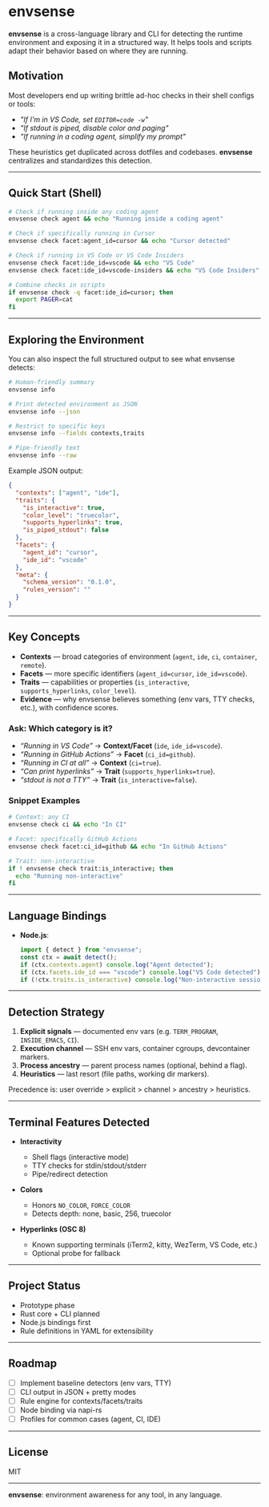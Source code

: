 # envsense

**envsense** is a cross-language library and CLI for detecting the runtime environment and exposing it in a structured way. It helps tools and scripts adapt their behavior based on where they are running.

## Motivation

Most developers end up writing brittle ad-hoc checks in their shell configs or tools:

* *"If I’m in VS Code, set `EDITOR=code -w`"*
* *"If stdout is piped, disable color and paging"*
* *"If running in a coding agent, simplify my prompt"*

These heuristics get duplicated across dotfiles and codebases. **envsense** centralizes and standardizes this detection.

---

## Quick Start (Shell)

```bash
# Check if running inside any coding agent
envsense check agent && echo "Running inside a coding agent"

# Check if specifically running in Cursor
envsense check facet:agent_id=cursor && echo "Cursor detected"

# Check if running in VS Code or VS Code Insiders
envsense check facet:ide_id=vscode && echo "VS Code"
envsense check facet:ide_id=vscode-insiders && echo "VS Code Insiders"

# Combine checks in scripts
if envsense check -q facet:ide_id=cursor; then
  export PAGER=cat
fi
```

---

## Exploring the Environment

You can also inspect the full structured output to see what envsense detects:

```bash
# Human-friendly summary
envsense info

# Print detected environment as JSON
envsense info --json

# Restrict to specific keys
envsense info --fields contexts,traits

# Pipe-friendly text
envsense info --raw
```

Example JSON output:

```json
{
  "contexts": ["agent", "ide"],
  "traits": {
    "is_interactive": true,
    "color_level": "truecolor",
    "supports_hyperlinks": true,
    "is_piped_stdout": false
  },
  "facets": {
    "agent_id": "cursor",
    "ide_id": "vscode"
  },
  "meta": {
    "schema_version": "0.1.0",
    "rules_version": ""
  }
}
```

---

## Key Concepts

* **Contexts** — broad categories of environment (`agent`, `ide`, `ci`, `container`, `remote`).
* **Facets** — more specific identifiers (`agent_id=cursor`, `ide_id=vscode`).
* **Traits** — capabilities or properties (`is_interactive`, `supports_hyperlinks`, `color_level`).
* **Evidence** — why envsense believes something (env vars, TTY checks, etc.), with confidence scores.

### Ask: Which category is it?

* *“Running in VS Code”* → **Context/Facet** (`ide`, `ide_id=vscode`).
* *“Running in GitHub Actions”* → **Facet** (`ci_id=github`).
* *“Running in CI at all”* → **Context** (`ci=true`).
* *“Can print hyperlinks”* → **Trait** (`supports_hyperlinks=true`).
* *“stdout is not a TTY”* → **Trait** (`is_interactive=false`).

### Snippet Examples

```bash
# Context: any CI
envsense check ci && echo "In CI"

# Facet: specifically GitHub Actions
envsense check facet:ci_id=github && echo "In GitHub Actions"

# Trait: non-interactive
if ! envsense check trait:is_interactive; then
  echo "Running non-interactive"
fi
```

---

## Language Bindings

* **Node.js**:

  ```js
  import { detect } from "envsense";
  const ctx = await detect();
  if (ctx.contexts.agent) console.log("Agent detected");
  if (ctx.facets.ide_id === "vscode") console.log("VS Code detected");
  if (!ctx.traits.is_interactive) console.log("Non-interactive session");
  ```

---

## Detection Strategy

1. **Explicit signals** — documented env vars (e.g. `TERM_PROGRAM`, `INSIDE_EMACS`, `CI`).
2. **Execution channel** — SSH env vars, container cgroups, devcontainer markers.
3. **Process ancestry** — parent process names (optional, behind a flag).
4. **Heuristics** — last resort (file paths, working dir markers).

Precedence is: user override > explicit > channel > ancestry > heuristics.

---

## Terminal Features Detected

* **Interactivity**

  * Shell flags (interactive mode)
  * TTY checks for stdin/stdout/stderr
  * Pipe/redirect detection
* **Colors**

  * Honors `NO_COLOR`, `FORCE_COLOR`
  * Detects depth: none, basic, 256, truecolor
* **Hyperlinks (OSC 8)**

  * Known supporting terminals (iTerm2, kitty, WezTerm, VS Code, etc.)
  * Optional probe for fallback

---

## Project Status

* Prototype phase
* Rust core + CLI planned
* Node.js bindings first
* Rule definitions in YAML for extensibility

---

## Roadmap

* [ ] Implement baseline detectors (env vars, TTY)
* [ ] CLI output in JSON + pretty modes
* [ ] Rule engine for contexts/facets/traits
* [ ] Node binding via napi-rs
* [ ] Profiles for common cases (agent, CI, IDE)

---

## License

MIT

---

**envsense**: environment awareness for any tool, in any language.